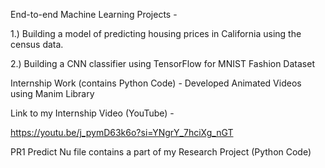 End-to-end Machine Learning Projects - 

1.) Building a model of predicting housing prices in California using the census data.

2.) Building a CNN classifier using TensorFlow for MNIST Fashion Dataset



Internship Work (contains Python Code) - Developed Animated Videos using Manim Library

Link to my Internship Video (YouTube) -

https://youtu.be/j_pymD63k6o?si=YNgrY_7hciXg_nGT



PR1 Predict Nu file contains a part of my Research Project (Python Code)
